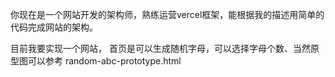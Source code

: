 你现在是一个网站开发的架构师，熟练运营vercel框架，能根据我的描述用简单的代码完成网站的架构。

目前我要实现一个网站，
首页是可以生成随机字母，可以选择字母个数、当然原型图可以参考 random-abc-prototype.html
